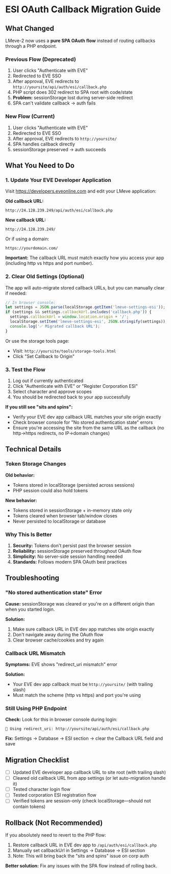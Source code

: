 # ESI OAuth Callback Migration Guide

## What Changed

LMeve-2 now uses a **pure SPA OAuth flow** instead of routing callbacks through a PHP endpoint.

### Previous Flow (Deprecated)
1. User clicks "Authenticate with EVE"
2. Redirected to EVE SSO
3. After approval, EVE redirects to `http://yoursite/api/auth/esi/callback.php`
4. PHP script does 302 redirect to SPA root with code/state
5. **Problem:** sessionStorage lost during server-side redirect
6. SPA can't validate callback → auth fails

### New Flow (Current)
1. User clicks "Authenticate with EVE"
2. Redirected to EVE SSO
3. After approval, EVE redirects to `http://yoursite/`
4. SPA handles callback directly
5. sessionStorage preserved → auth succeeds

## What You Need to Do

### 1. Update Your EVE Developer Application

Visit https://developers.eveonline.com and edit your LMeve application:

**Old callback URL:**
```
http://24.128.239.249/api/auth/esi/callback.php
```

**New callback URL:**
```
http://24.128.239.249/
```

Or if using a domain:
```
https://yourdomain.com/
```

**Important:** The callback URL must match exactly how you access your app (including http vs https and port number).

### 2. Clear Old Settings (Optional)

The app will auto-migrate stored callback URLs, but you can manually clear if needed:

```javascript
// In browser console:
let settings = JSON.parse(localStorage.getItem('lmeve-settings-esi'));
if (settings && settings.callbackUrl.includes('callback.php')) {
  settings.callbackUrl = window.location.origin + '/';
  localStorage.setItem('lmeve-settings-esi', JSON.stringify(settings));
  console.log('✅ Migrated callback URL');
}
```

Or use the storage tools page:
- Visit: `http://yoursite/tools/storage-tools.html`
- Click "Set Callback to Origin"

### 3. Test the Flow

1. Log out if currently authenticated
2. Click "Authenticate with EVE" or "Register Corporation ESI"
3. Select character and approve scopes
4. You should be redirected back to your app successfully

**If you still see "sits and spins":**
- Verify your EVE dev app callback URL matches your site origin exactly
- Check browser console for "No stored authentication state" errors
- Ensure you're accessing the site from the same URL as the callback (no http→https redirects, no IP→domain changes)

## Technical Details

### Token Storage Changes

**Old behavior:**
- Tokens stored in localStorage (persisted across sessions)
- PHP session could also hold tokens

**New behavior:**
- Tokens stored in sessionStorage + in-memory state only
- Tokens cleared when browser tab/window closes
- Never persisted to localStorage or database

### Why This Is Better

1. **Security:** Tokens don't persist past the browser session
2. **Reliability:** sessionStorage preserved throughout OAuth flow
3. **Simplicity:** No server-side session handling needed
4. **Standards:** Follows modern SPA OAuth best practices

## Troubleshooting

### "No stored authentication state" Error

**Cause:** sessionStorage was cleared or you're on a different origin than when you started login.

**Solution:**
1. Make sure callback URL in EVE dev app matches site origin exactly
2. Don't navigate away during the OAuth flow
3. Clear browser cache/cookies and try again

### Callback URL Mismatch

**Symptoms:** EVE shows "redirect_uri mismatch" error

**Solution:** 
- Your EVE dev app callback must be `http://yoursite/` (with trailing slash)
- Must match the scheme (http vs https) and port you're using

### Still Using PHP Endpoint

**Check:** Look for this in browser console during login:
```
🔎 Using redirect_uri: http://yoursite/api/auth/esi/callback.php
```

**Fix:** Settings → Database → ESI section → clear the Callback URL field and save

## Migration Checklist

- [ ] Updated EVE developer app callback URL to site root (with trailing slash)
- [ ] Cleared old callback URL from app settings (or let auto-migration handle it)
- [ ] Tested character login flow
- [ ] Tested corporation ESI registration flow
- [ ] Verified tokens are session-only (check localStorage—should not contain tokens)

## Rollback (Not Recommended)

If you absolutely need to revert to the PHP flow:

1. Restore callback URL in EVE dev app to `/api/auth/esi/callback.php`
2. Manually set callbackUrl in Settings → Database → ESI section
3. Note: This will bring back the "sits and spins" issue on corp auth

**Better solution:** Fix any issues with the SPA flow instead of rolling back.
